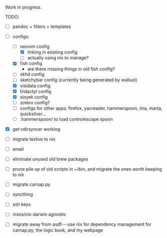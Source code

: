 Work in progress.

TODO:

- [ ] pandoc + filters + templates
- [ ] configs:
    - [ ] neovim config
         - [x] linking in existing config
         - [ ] actually using nix to manage?
    - [x] fish config
         -   are there missing things in old fish config?
    - [ ] skhd config
    - [ ] sketchybar config (currently being generated by wallust)
    - [x] visidata config
    - [x] tridactyl config
    - [x] sioyek config 
    - [ ] zotero config? 
    - [ ] configs for other apps: firefox, yacreader, hammerspoon, iina, marta, quicksilver...
    - [ ] .hammerspoon/ to load controlescape spoon
- [x] get vdirsyncer working
- [ ] migrate texlive to nix
- [ ] email
- [ ] eliminate unused old brew packages
- [ ] prune pile up of old scripts in ~/bin, and migrate the ones worth keeping to nix
- [ ] migrate carnap.py
- [ ] syncthing
- [ ] ssh keys
- [ ] nixos/nix-darwin agnostic
- [ ] migrate away from asdf---use nix for dependency management for carnap.py, the logic book, and my webpage


